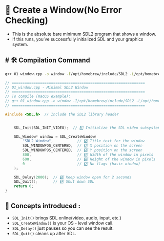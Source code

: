 # 🧱 Create a Window(No Error Checking)

- This is the absolute bare minimum SDL2 program that shows a window.
- If this runs, you’ve successfully initialized SDL and your graphics system.

## # 🛠 Compilation Command

```bash
g++ 01_window.cpp -o window -I/opt/homebrew/include/SDL2 -L/opt/homebrew/lib -lSDL2
```

```cpp
// =============================================================
// 01_window.cpp - Minimal SDL2 Window
// =============================================================
// To compile (macOS example):
// g++ 01_window.cpp -o window -I/opt/homebrew/include/SDL2 -L/opt/homebrew/lib -lSDL2
// =============================================================

#include <SDL.h>  // Include the SDL2 library header

                                                                                         int main() {
    SDL_Init(SDL_INIT_VIDEO);  // 1️⃣ Initialize the SDL video subsystem

    SDL_Window* window = SDL_CreateWindow(
        "SDL2 Window",           // 2️⃣ Title text for the window
        SDL_WINDOWPOS_CENTERED,  // 3️⃣ X position on the screen
        SDL_WINDOWPOS_CENTERED,  // 4️⃣ Y position on the screen
        800,                     // 5️⃣ Width of the window in pixels
        600,                     // 6️⃣ Height of the window in pixels
        0                        // 7️⃣ No flags (basic window)
    );

    SDL_Delay(2000);  // 8️⃣ Keep window open for 2 seconds
    SDL_Quit();       // 9️⃣ Shut down SDL
    return 0;
}
```

## 🧠 Concepts introduced :

- `SDL_Init()` brings SDL online(video, audio, input, etc.)
- `SDL_CreateWindow()` is your OS - level window call.
- `SDL_Delay()` just pauses so you can see the result.
- `SDL_Quit()` cleans up after SDL.
